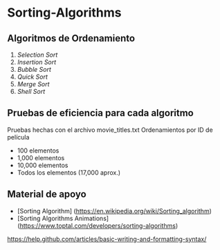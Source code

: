 # Sorting-Algorithms
## Algoritmos de Ordenamiento
1. *Selection Sort*
2. *Insertion Sort*
3. *Bubble Sort* 
4. *Quick Sort*
5. *Merge Sort*
6. *Shell Sort*

## Pruebas de eficiencia para cada algoritmo
Pruebas hechas con el archivo movie_titles.txt
Ordenamientos por ID de película

- 100 elementos
- 1,000 elementos
- 10,000 elementos
- Todos los elementos (17,000 aprox.)

## Material de apoyo
* [Sorting Algorithm] (https://en.wikipedia.org/wiki/Sorting_algorithm)
* [Sorting Algorithms Animations] (https://www.toptal.com/developers/sorting-algorithms)



https://help.github.com/articles/basic-writing-and-formatting-syntax/
